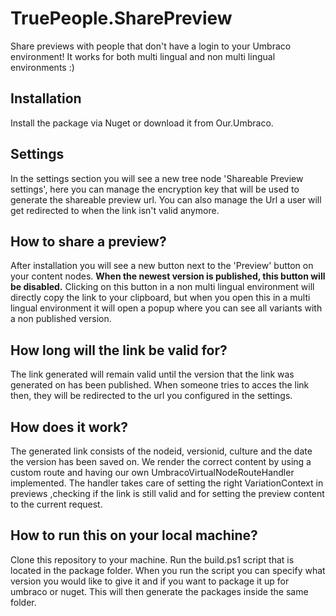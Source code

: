 ﻿# TruePeople.SharePreview
Share previews with people that don't have a login to your Umbraco environment! It works for both multi lingual and non multi lingual environments :)

## Installation
Install the package via Nuget or download it from Our.Umbraco.

## Settings
In the settings section you will see a new tree node 'Shareable Preview settings', here you can manage the encryption key that will be used to generate the shareable preview url.
You can also manage the Url a user will get redirected to when the link isn't valid anymore.

## How to share a preview?
After installation you will see a new button next to the 'Preview' button on your content nodes.
**When the newest version is published, this button will be disabled.**
Clicking on this button in a non multi lingual environment will directly copy the link to your clipboard,
but when you open this in a multi lingual environment it will open a popup where you can see all variants with a non published version.

## How long will the link be valid for?
The link generated will remain valid until the version that the link was generated on has been published.
When someone tries to acces the link then, they will be redirected to the url you configured in the settings.

## How does it work?
The generated link consists of the nodeid, versionid, culture and the date the version has been saved on.
We render the correct content by using a custom route and having our own UmbracoVirtualNodeRouteHandler implemented.
The handler takes care of setting the right VariationContext in previews ,checking if the link is still valid and for setting the preview content to the current request.

## How to run this on your local machine?
Clone this repository to your machine.
Run the build.ps1 script that is located in the package folder.
When you run the script you can specify what version you would like to give it and if you want to package it up for umbraco or nuget.
This will then generate the packages inside the same folder.